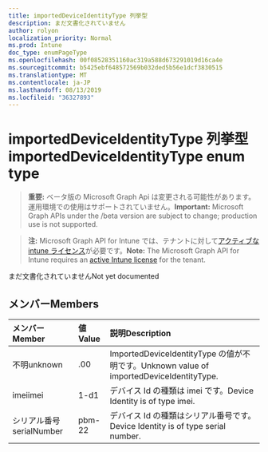 ```yaml
---
title: importedDeviceIdentityType 列挙型
description: まだ文書化されていません
author: rolyon
localization_priority: Normal
ms.prod: Intune
doc_type: enumPageType
ms.openlocfilehash: 00f08528351160ac319a588d673291019d16ca4e
ms.sourcegitcommit: b5425ebf648572569b032ded5b56e1dcf3830515
ms.translationtype: MT
ms.contentlocale: ja-JP
ms.lasthandoff: 08/13/2019
ms.locfileid: "36327893"
---
```

# <a name="importeddeviceidentitytype-enum-type"></a><span data-ttu-id="ec51a-103">importedDeviceIdentityType 列挙型</span><span class="sxs-lookup"><span data-stu-id="ec51a-103">importedDeviceIdentityType enum type</span></span>

> <span data-ttu-id="ec51a-104">**重要:** ベータ版の Microsoft Graph Api は変更される可能性があります。運用環境での使用はサポートされていません。</span><span class="sxs-lookup"><span data-stu-id="ec51a-104">**Important:** Microsoft Graph APIs under the /beta version are subject to change; production use is not supported.</span></span>

> <span data-ttu-id="ec51a-105">**注:** Microsoft Graph API for Intune では、テナントに対して[アクティブな intune ライセンス](https://go.microsoft.com/fwlink/?linkid=839381)が必要です。</span><span class="sxs-lookup"><span data-stu-id="ec51a-105">**Note:** The Microsoft Graph API for Intune requires an [active Intune license](https://go.microsoft.com/fwlink/?linkid=839381) for the tenant.</span></span>

<span data-ttu-id="ec51a-106">まだ文書化されていません</span><span class="sxs-lookup"><span data-stu-id="ec51a-106">Not yet documented</span></span>

## <a name="members"></a><span data-ttu-id="ec51a-107">メンバー</span><span class="sxs-lookup"><span data-stu-id="ec51a-107">Members</span></span>
|<span data-ttu-id="ec51a-108">メンバー</span><span class="sxs-lookup"><span data-stu-id="ec51a-108">Member</span></span>|<span data-ttu-id="ec51a-109">値</span><span class="sxs-lookup"><span data-stu-id="ec51a-109">Value</span></span>|<span data-ttu-id="ec51a-110">説明</span><span class="sxs-lookup"><span data-stu-id="ec51a-110">Description</span></span>|
|:---|:---|:---|
|<span data-ttu-id="ec51a-111">不明</span><span class="sxs-lookup"><span data-stu-id="ec51a-111">unknown</span></span>|<span data-ttu-id="ec51a-112">.0</span><span class="sxs-lookup"><span data-stu-id="ec51a-112">0</span></span>|<span data-ttu-id="ec51a-113">ImportedDeviceIdentityType の値が不明です。</span><span class="sxs-lookup"><span data-stu-id="ec51a-113">Unknown value of importedDeviceIdentityType.</span></span>|
|<span data-ttu-id="ec51a-114">imei</span><span class="sxs-lookup"><span data-stu-id="ec51a-114">imei</span></span>|<span data-ttu-id="ec51a-115">1-d</span><span class="sxs-lookup"><span data-stu-id="ec51a-115">1</span></span>|<span data-ttu-id="ec51a-116">デバイス Id の種類は imei です。</span><span class="sxs-lookup"><span data-stu-id="ec51a-116">Device Identity is of type imei.</span></span>|
|<span data-ttu-id="ec51a-117">シリアル番号</span><span class="sxs-lookup"><span data-stu-id="ec51a-117">serialNumber</span></span>|<span data-ttu-id="ec51a-118">pbm-2</span><span class="sxs-lookup"><span data-stu-id="ec51a-118">2</span></span>|<span data-ttu-id="ec51a-119">デバイス Id の種類はシリアル番号です。</span><span class="sxs-lookup"><span data-stu-id="ec51a-119">Device Identity is of type serial number.</span></span>|



